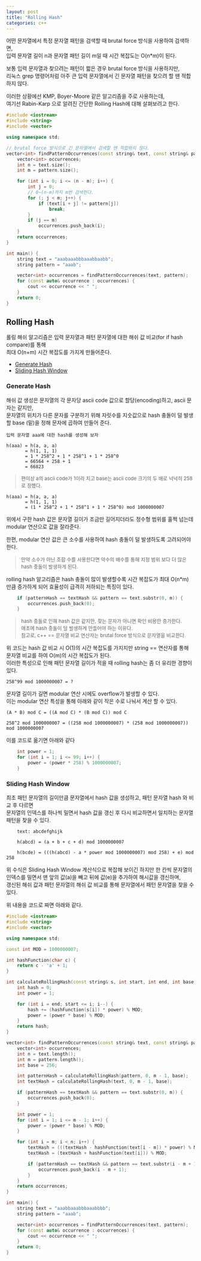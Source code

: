 ```yaml
---
layout: post
title: "Rolling Hash"
categories: c++
---
```


<!-- begin_excerpt -->
어떤 문자열에서 특정 문자열 패턴을 검색할 때 brutal force 방식을 사용하여 검색하면, <br>
입력 문자열 길이 n과 문자열 패턴 길이 m일 때 시간 복잡도는 O(n*m)이 된다.
<!-- end_excerpt -->

보통 입력 문자열과 찾으려는 패턴이 짧은 경우 brutal force 방식을 사용하지만, <br>
리눅스 grep 명령어처럼 아주 큰 입력 문자열에서 긴 문자열 패턴을 찾으려 할 땐 적합하지 않다.

이러한 상황에선 KMP, Boyer-Moore 같은 알고리즘을 주로 사용하는데,<br>
여기선 Rabin-Karp 으로 알려진 간단한 Rolling Hash에 대해 살펴보려고 한다.

```c++
#include <iostream>
#include <string>
#include <vector>

using namespace std;

// brutal force 방식으로 긴 문자열에서 검색할 땐 적합하지 않다.
vector<int> findPatternOccurrences(const string& text, const string& pattern) {
    vector<int> occurrences;
    int n = text.size();
    int m = pattern.size();

    for (int i = 0; i <= (n - m); i++) {
        int j = 0;
        // 0~(n-m)까지 m번 검색한다.
        for (; j < m; j++) {
            if (text[i + j] != pattern[j])
                break;
        }
        if (j == m) 
            occurrences.push_back(i);
    }
    return occurrences;
}

int main() {
    string text = "aaabaaabbbaaabbaabb";
    string pattern = "aaab";

    vector<int> occurrences = findPatternOccurrences(text, pattern);
    for (const auto& occurrence : occurrences) {
        cout << occurrence << " ";
    }
    return 0;
}
```

## Rolling Hash

롤링 해쉬 알고리즘은 입력 문자열과 패턴 문자열에 대한 해쉬 값 비교(for if hash compare)를 통해 <br>
최대 O(n+m) 시간 복잡도를 가지게 만들어준다.

- [Generate Hash](#generate-hash)
- [Sliding Hash Window](#sliding-hash-window)

### Generate Hash

해쉬 값 생성은 문자열의 각 문자당 ascii code 값으로 할당(encoding)하고, ascii 문자는 같지만, <br>
문자열의 위치가 다른 문자를 구분하기 위해 자릿수를 지숫값으로 hash 충돌이 덜 발생할 base (밑)을 정해 문자에 곱하여 만들어 준다.

```
입력 문자열 aaa에 대한 hash를 생성해 보자

h(aaa) = h(a, a, a)
       = h(1, 1, 1)
       = 1 * 258^2 + 1 * 258^1 + 1 * 258^0
       = 66564 + 258 + 1
       = 66823
```
> <font size="2"> 
> 편이상 a의 ascii code가 1이라 치고 base는 ascii code 크기의 두 배로 넉넉히 258로 정했다.
> </font>

```
h(aaa) = h(a, a, a)
       = h(1, 1, 1)
       = (1 * 258^2 + 1 * 258^1 + 1 * 258^0) mod 1000000007
```
위에서 구한 hash 값은 문자열 길이가 조금만 길어지더라도 정수형 범위를 훌쩍 넘는데 <br>
modular 연산으로 값을 잘라준다.

한편, modular 연산 값은 큰 소수를 사용하여 hash 충돌이 덜 발생하도록 고려되어야 한다.

> <font size="2"> 
> 만약 소수가 아닌 조합 수를 사용한다면 약수의 배수를 통해 지정 범위 보다 더 많은 hash 충돌이 발생하게 된다. 
> </font>

rolling hash 알고리즘은 hash 충돌이 많이 발생할수록 시간 복잡도가 최대 O(n*m) 만큼 증가하게 되어 효율성이 급격히 저하되는 특징이 있다. 

```c++
    if (patternHash == textHash && pattern == text.substr(0, m)) {
        occurrences.push_back(0);
    }
```
> <font size="2"> 
> hash 충돌로 인해 hash 값은 같지만, 찾는 문자가 아니면 확인 비용만 증가한다. <br> 
> 애초에 hash 충돌이 덜 발생하게 만들어야 하는 이유다. <br>
> 참고로, c++ == 문자열 비교 연산자는 brutal force 방식으로 문자열을 비교한다.
> </font>

위 코드는 hash 값 비교 시 O(1)의 시간 복잡도를 가지지만 string == 연산자를 통해 문자열 비교를 하여 O(m)의 시간 복잡도가 된다. <br>
이러한 특성으로 인해 패턴 문자열 길이가 적을 때 rolling hash는 좀 더 유리한 경향이 있다.

```
258^99 mod 1000000007 = ?
```    
문자열 길이가 길면 modular 연산 시에도 overflow가 발생할 수 있다. <br>
이는 modular 연산 특성을 통해 아래와 같이 작은 수로 나눠서 계산 할 수 있다.

```
(A * B) mod C = ((A mod C) * (B mod C)) mod C

258^2 mod 1000000007 = ((258 mod 1000000007) * (258 mod 1000000007)) mod 1000000007
```    

이를 코드로 옮기면 아래와 같다

```c++
    int power = 1;
    for (int i = 1; i <= 99; i++) {
        power = (power * 258) % 1000000007;
    }
```

### Sliding Hash Window

최초 패턴 문자열의 길이만큼 문자열에서 hash 값을 생성하고, 패턴 문자열 hash 와 비교 후 다르면 <br>
문자열의 인덱스를 하나씩 밀면서 hash 값을 갱신 후 다시 비교하면서 일치하는 문자열 패턴을 찾을 수 있다.

```
    text: abcdefghijk

    h(abcd) = (a + b + c + d) mod 1000000007

    h(bcde) = (((h(abcd) - a * power mod 1000000007) mod 258) + e) mod 258
```

위 수식은 Sliding Hash Window 계산식으로 복잡해 보이긴 하지만 한 칸씩 문자열의 인덱스를 밀면서 맨 앞의 값(a)을 빼고 뒤에 값(e)을 추가하여 해시값을 갱신하며, <br>
갱신된 해쉬 값과 패턴 문자열의 해쉬 값 비교를 통해 문자열에서 패턴 문자열을 찾을 수 있다.

위 내용을 코드로 짜면 아래와 같다.

```c++
#include <iostream>
#include <string>
#include <vector>

using namespace std;

const int MOD = 1000000007;

int hashFunction(char c) {
    return c - 'a' + 1;
}

int calculateRollingHash(const string& s, int start, int end, int base) {
    int hash = 0;
    int power = 1;

    for (int i = end; start <= i; i--) {
        hash += (hashFunction(s[i]) * power) % MOD;
        power = (power * base) % MOD;
    }
    return hash;
}

vector<int> findPatternOccurrences(const string& text, const string& pattern) {
    vector<int> occurrences;
    int n = text.length();
    int m = pattern.length();
    int base = 256;

    int patternHash = calculateRollingHash(pattern, 0, m - 1, base);
    int textHash = calculateRollingHash(text, 0, m - 1, base);

    if (patternHash == textHash && pattern == text.substr(0, m)) {
        occurrences.push_back(0);
    }

    int power = 1;
    for (int i = 1; i <= m - 1; i++) {
        power = (power * base) % MOD;
    }

    for (int i = m; i < n; i++) {
        textHash = (((textHash - hashFunction(text[i - m]) * power) % MOD) * base) % MOD;
        textHash = (textHash + hashFunction(text[i])) % MOD;

        if (patternHash == textHash && pattern == text.substr(i - m + 1, m)) {
            occurrences.push_back(i - m + 1);
        }
    }
    return occurrences;
}

int main() {
    string text = "aaabbaaabbbaaabbbb";
    string pattern = "aaab";

    vector<int> occurrences = findPatternOccurrences(text, pattern);
    for (const auto& occurrence : occurrences) {
        cout << occurrence << " ";
    }
    return 0;
}
```
